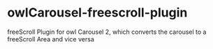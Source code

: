 # owlCarousel-freescroll-plugin
freeScroll Plugin for owl Carousel 2, which converts the carousel to a freeScroll Area and vice versa
